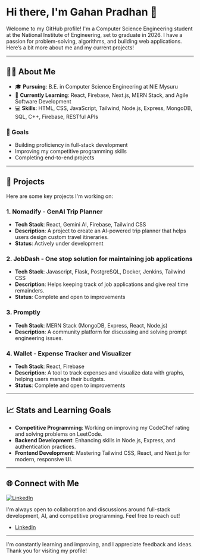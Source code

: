# Hi there, I'm Gahan Pradhan 👋

Welcome to my GitHub profile! I'm a Computer Science Engineering student at the National Institute of Engineering, set to graduate in 2026.
I have a passion for problem-solving, algorithms, and building web applications. Here’s a bit more about me and my current projects!

---

## 👨‍💻 About Me

- 🎓 **Pursuing**: B.E. in Computer Science Engineering at NIE Mysuru
- 🌱 **Currently Learning**: React, Firebase, Next.js, MERN Stack, and Agile Software Development
- 💻 **Skills**: HTML, CSS, JavaScript, Tailwind, Node.js, Express, MongoDB, SQL, C++, Firebase, RESTful APIs

### 🎯 Goals
- Building proficiency in full-stack development
- Improving my competitive programming skills
- Completing end-to-end projects

---

## 🚀 Projects

Here are some key projects I'm working on:

### 1. Nomadify - GenAI Trip Planner
   - **Tech Stack**: React, Gemini AI, Firebase, Tailwind CSS
   - **Description**: A project to create an AI-powered trip planner that helps users design custom travel itineraries.
   - **Status**: Actively under development

### 2. JobDash - One stop solution for maintaining job applications
   - **Tech Stack**: Javascript, Flask, PostgreSQL, Docker, Jenkins, Tailwind CSS
   - **Description**: Helps keeping track of job applications and give real time remainders.
   - **Status**: Complete and open to improvements

### 3. Promptly
   - **Tech Stack**: MERN Stack (MongoDB, Express, React, Node.js)
   - **Description**: A community platform for discussing and solving prompt engineering issues.

### 4. Wallet - Expense Tracker and Visualizer
   - **Tech Stack**: React, Firebase
   - **Description**: A tool to track expenses and visualize data with graphs, helping users manage their budgets.
   - **Status**: Complete and open to improvements

---

## 📈 Stats and Learning Goals

- **Competitive Programming**: Working on improving my CodeChef rating and solving problems on LeetCode.
- **Backend Development**: Enhancing skills in Node.js, Express, and authentication practices.
- **Frontend Development**: Mastering Tailwind CSS, React, and Next.js for modern, responsive UI.

---

## 🌐 Connect with Me

[![LinkedIn](https://img.shields.io/badge/LinkedIn-0077B5?logo=linkedin&logoColor=white)](https://www.linkedin.com/in/gahan-pradhan-7b9788252/)

I'm always open to collaboration and discussions around full-stack development, AI, and competitive programming. Feel free to reach out!

- [LinkedIn](https://www.linkedin.com/in/gahan-pradhan-7b9788252/)


---

I'm constantly learning and improving, and I appreciate feedback and ideas. Thank you for visiting my profile!
